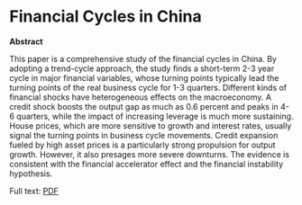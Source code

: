 # Financial Cycles in China

**Abstract**

This paper is a comprehensive study of the financial cycles in China. By
adopting a trend-cycle approach, the study finds a short-term 2-3 year cycle in
major financial variables, whose turning points typically lead the turning
points of the real business cycle for 1-3 quarters. Different kinds of financial
shocks have heterogeneous effects on the macroeconomy. A credit shock boosts the
output gap as much as 0.6 percent and peaks in 4-6 quarters, while the impact of
increasing leverage is much more sustaining. House prices, which are more
sensitive to growth and interest rates, usually signal the turning points in
business cycle movements. Credit expansion fueled by high asset prices is a
particularly strong propulsion for output growth. However, it also presages more
severe downturns. The evidence is consistent with the financial accelerator
effect and the financial instability hypothesis.

Full text: [PDF](/rse/fcc.pdf)